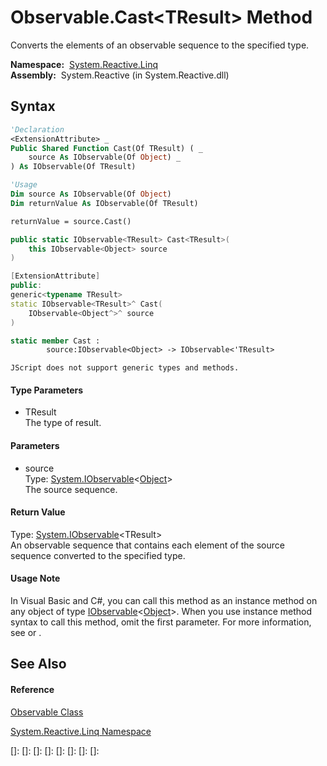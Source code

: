 # Observable.Cast\<TResult\> Method

Converts the elements of an observable sequence to the specified type.

**Namespace:**  [System.Reactive.Linq](System.Reactive.Linq\System.Reactive.Linq.md)  
**Assembly:**  System.Reactive (in System.Reactive.dll)

## Syntax

```vb
'Declaration
<ExtensionAttribute> _
Public Shared Function Cast(Of TResult) ( _
    source As IObservable(Of Object) _
) As IObservable(Of TResult)
```

```vb
'Usage
Dim source As IObservable(Of Object)
Dim returnValue As IObservable(Of TResult)

returnValue = source.Cast()
```

```csharp
public static IObservable<TResult> Cast<TResult>(
    this IObservable<Object> source
)
```

```c++
[ExtensionAttribute]
public:
generic<typename TResult>
static IObservable<TResult>^ Cast(
    IObservable<Object^>^ source
)
```

```fsharp
static member Cast : 
        source:IObservable<Object> -> IObservable<'TResult> 
```

```jscript
JScript does not support generic types and methods.
```

#### Type Parameters

- TResult  
  The type of result.

#### Parameters

- source  
  Type: [System.IObservable](https://msdn.microsoft.com/en-us/library/Dd990377)\<[Object](https://msdn.microsoft.com/en-us/library/e5kfa45b)\>  
  The source sequence.

#### Return Value

Type: [System.IObservable](https://msdn.microsoft.com/en-us/library/Dd990377)\<TResult\>  
An observable sequence that contains each element of the source sequence converted to the specified type.

#### Usage Note

In Visual Basic and C\#, you can call this method as an instance method on any object of type [IObservable](https://msdn.microsoft.com/en-us/library/Dd990377)\<[Object](https://msdn.microsoft.com/en-us/library/e5kfa45b)\>. When you use instance method syntax to call this method, omit the first parameter. For more information, see [](https://msdn.microsoft.com/en-us/library/Bb384936) or [](https://msdn.microsoft.com/en-us/library/Bb383977).

## See Also

#### Reference

[Observable Class](Observable\Observable.md)

[System.Reactive.Linq Namespace](System.Reactive.Linq\System.Reactive.Linq.md)

[]: 
[]: 
[]: 
[]: 
[]: 
[]: 
[]: 
[]: 